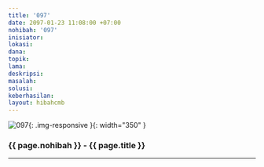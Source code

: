```yaml
---
title: '097'
date: 2097-01-23 11:08:00 +07:00
nohibah: '097'
inisiator:
lokasi:
dana:
topik:
lama:
deskripsi:
masalah:
solusi:
keberhasilan:
layout: hibahcmb
---
```


![097](/static/img/hibahcmb/097.png){: .img-responsive }{: width="350" }

### {{ page.nohibah }} - {{ page.title }}

---
